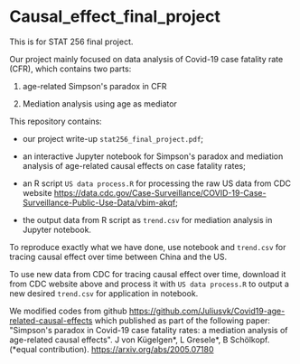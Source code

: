 # Causal_effect_final_project

This is for STAT 256 final project.

Our project mainly focused on data analysis of Covid-19 case fatality rate (CFR), which contains two parts:

1. age-related Simpson's paradox in CFR 

2. Mediation analysis using age as mediator

This repository contains:

* our project write-up `stat256_final_project.pdf`;

* an interactive Jupyter notebook for Simpson's paradox and mediation analysis of age-related causal effects on case fatality rates;

* an R script `US data process.R` for processing the raw US data from CDC website https://data.cdc.gov/Case-Surveillance/COVID-19-Case-Surveillance-Public-Use-Data/vbim-akqf;

* the output data from R script as `trend.csv` for mediation analysis in Jupyter notebook.

To reproduce exactly what we have done, use notebook and `trend.csv` for tracing causal effect over time between China and the US.

To use new data from CDC for tracing causal effect over time, download it from CDC website above and process it with `US data process.R` to output a new desired `trend.csv` for application in notebook.

We modified codes from github https://github.com/Juliusvk/Covid19-age-related-causal-effects which published as part of the following paper:
"Simpson's paradox in Covid-19 case fatality rates: a mediation analysis of age-related causal effects". J von Kügelgen*, L Gresele*, B Schölkopf. (*equal contribution). https://arxiv.org/abs/2005.07180
